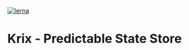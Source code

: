 [![lerna](https://img.shields.io/badge/maintained%20with-lerna-cc00ff.svg)](https://lerna.js.org/)

# Krix - Predictable State Store
